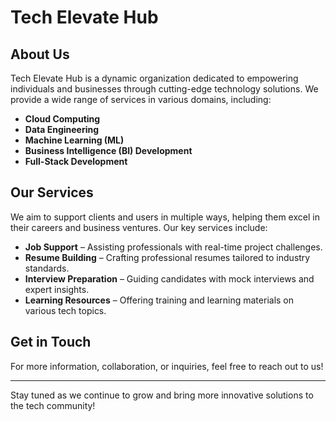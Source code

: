 # Tech Elevate Hub

## About Us
Tech Elevate Hub is a dynamic organization dedicated to empowering individuals and businesses through cutting-edge technology solutions. We provide a wide range of services in various domains, including:

- **Cloud Computing**
- **Data Engineering**
- **Machine Learning (ML)**
- **Business Intelligence (BI) Development**
- **Full-Stack Development**

## Our Services
We aim to support clients and users in multiple ways, helping them excel in their careers and business ventures. Our key services include:

- **Job Support** – Assisting professionals with real-time project challenges.
- **Resume Building** – Crafting professional resumes tailored to industry standards.
- **Interview Preparation** – Guiding candidates with mock interviews and expert insights.
- **Learning Resources** – Offering training and learning materials on various tech topics.

## Get in Touch
For more information, collaboration, or inquiries, feel free to reach out to us!

---

Stay tuned as we continue to grow and bring more innovative solutions to the tech community!

